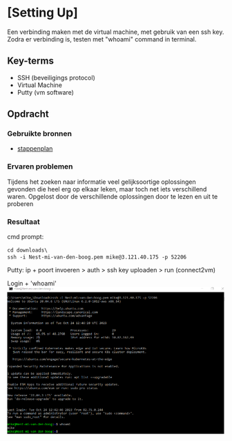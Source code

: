 # [Setting Up]
Een verbinding maken met de virtual machine, met gebruik van een ssh key. 
Zodra er verbinding is, testen met "whoami" command in terminal.

## Key-terms
- SSH (beveiligings protocol)
- Virtual Machine 
- Putty (vm software)


## Opdracht
### Gebruikte bronnen
- [stappenplan](https://www.clickittech.com/aws/connect-ec2-instance-using-ssh/)

### Ervaren problemen
Tijdens het zoeken naar informatie veel gelijksoortige oplossingen gevonden die heel erg op elkaar leken, maar toch net iets verschillend waren. 
Opgelost door de verschillende oplossingen door te lezen en uit te proberen

### Resultaat
cmd prompt:   

    cd downloads\
    ssh -i Nest-mi-van-den-boog.pem mike@3.121.40.175 -p 52206

Putty: ip + poort invoeren > auth > ssh key uploaden > run (connect2vm)

Login + 'whoami'
![Login](../00_includes/0101_settingup2.PNG)
